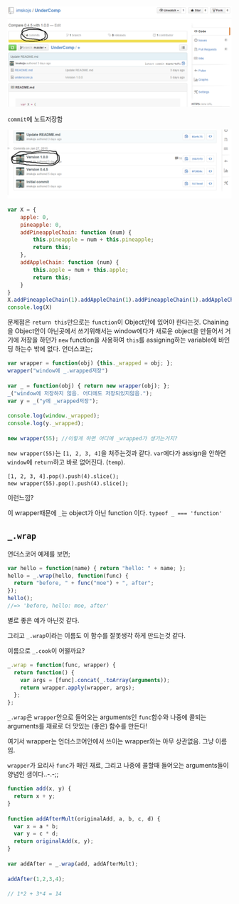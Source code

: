 ![alt text](https://github.com/imskojs/UnderComp/blob/master/ins1.PNG "Instruction 1") 

`commit`에 노트저장함

![alt text](https://github.com/imskojs/UnderComp/blob/master/ins2.PNG "Instruction 2") 



 ```js
 var X = {
     apple: 0,
     pineapple: 0,
     addPineappleChain: function (num) {
         this.pineapple = num + this.pineapple;
         return this;
     },
     addAppleChain: function (num) {
         this.apple = num + this.apple;
         return this;
     }
 }
 X.addPineappleChain(1).addAppleChain(1).addPineappleChain(1).addAppleChain(1);
 console.log(X)
 ```
 문제점은 `return this`만으로는 `function`이 Object안에 있어야 한다는것. Chaining을 Object안이 아닌곳에서 쓰기위해서는 window에다가 새로운 object을 만들어서 거기에 저장을 하던가 `new` function을 사용하여 `this`를 assigning하는 variable에 바인딩 하는수 밖에 없다.
 언더스코는;
 ```js
 var wrapper = function(obj) {this._wrapped = obj; };
 wrapper("window에 _.wrapped저장")
 
 var _ = function(obj) { return new wrapper(obj); };
 _("window에 저장하지 않음. 어디에도 저장되있지않음."); 
 var y = _("y에 _wrapped저장");
 
 console.log(window._wrapped);
 console.log(y._wrapped);
 
 new wrapper(55); //이렇게 하면 어디에 _wrapped가 생기는거지? 
  ```
  `new wrapper(55)`는 `[1, 2, 3, 4]`을 처주는것과 같다. `var`에다가 assign을 안하면 `window`에 `return`하고 바로 없어진다. (`temp`). 
  ```
  [1, 2, 3, 4].pop().push(4).slice();
  new wrapper(55).pop().push(4).slice();
  ```
  이런느낌?
  
  이 wrapper때문에 `_`는 object가 아닌 function 이다. `typeof _ === 'function'`
  
  

## `_.wrap`
언더스코어 예제를 보면;

```js
var hello = function(name) { return "hello: " + name; };
hello = _.wrap(hello, function(func) {
  return "before, " + func("moe") + ", after";
});
hello();
//=> 'before, hello: moe, after'
```
별로 좋은 예가 아닌것 같다.

그리고 `_.wrap`이라는 이름도 이 함수를 잘못생각 하게 만드는것 같다.

이름으로 `_.cook`이 어떨까요? 
```js
_.wrap = function(func, wrapper) {
  return function() {
    var args = [func].concat(_.toArray(arguments));
    return wrapper.apply(wrapper, args);
  };
};
```

`_.wrap`은 `wrapper`안으로 들어오는 arguments인 `func`함수와 나중에 콜되는 arguments를 재료로 더 맛있는 (좋은) 함수를 만든다!

여기서 wrapper는 언더스코어안에서 쓰이는 wrapper와는 아무 상관없음. 그냥 이름임. 

`wrapper`가 요리사 `func`가 매인 재료, 그리고 나중에 콜할때 들어오는 arguments들이 양념인 샘이다..-.-;;

```js
function add(x, y) {
  return x + y;
}

function addAfterMult(originalAdd, a, b, c, d) {
  var x = a * b;
  var y = c * d;
  return originalAdd(x, y);
}

var addAfter = _.wrap(add, addAfterMult);

addAfter(1,2,3,4);

// 1*2 + 3*4 = 14
```

